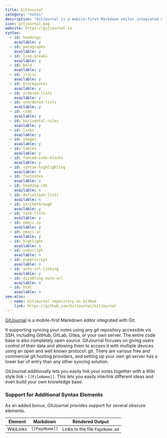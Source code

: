 ```yaml
---
title: GitJournal
category: "notes"
description: "GitJournal is a mobile-first Markdown editor integrated with Git."
icon: gitjournal.png
website: https://gitjournal.io
syntax:
  - id: headings
    available: y
  - id: paragraphs
    available: y
  - id: line-breaks
    available: y
  - id: bold
    available: y
  - id: italic
    available: y
  - id: blockquotes
    available: y
  - id: ordered-lists
    available: y
  - id: unordered-lists
    available: y
  - id: code
    available: y
  - id: horizontal-rules
    available: y
  - id: links
    available: y
  - id: images
    available: y
  - id: tables
    available: y
  - id: fenced-code-blocks
    available: y
  - id: syntax-highlighting
    available: n
  - id: footnotes
    available: n
  - id: heading-ids
    available: n
  - id: definition-lists
    available: n
  - id: strikethrough
    available: y
  - id: task-lists
    available: y
  - id: emoji-cp
    available: y
  - id: emoji-sc
    available: y
  - id: highlight
    available: n
  - id: subscript
    available: n
  - id: superscript
    available: n
  - id: auto-url-linking
    available: y
  - id: disabling-auto-url
    available: n
  - id: html
    available: n
see-also:
  - name: GitJournal repository on GitHub
    link: https://github.com/GitJournal/GitJournal
---
```


[GitJournal](https://gitjournal.io) is a mobile-first Markdown editor integrated with Git.

It supporting syncing your notes using any git repository accessible vis SSH, including GitHub, GitLab, Gitea, or your own server. The entire code base is also completely open source. GitJournal focuses on giving users control of their data and allowing them to access it with multiple devices using an open and well known protocol: git. There are various free and commercial git hosting providers, and setting up your own git server has a lower bar of entry than any other syncing solution.

GitJournal additionally lets you easily link your notes together with a Wiki style link - ``[[FileName]]``.  This lets you easily interlink different ideas and even build your own knowledge base.

### Support for Additional Syntax Elements

As an added bonus, GitJournal provides support for several obscure elements.

<table class="table table-bordered" style="font-size: 14px">
  <thead class="thead-light">
    <tr>
      <th>Element</th>
      <th>Markdown</th>
      <th>Rendered Output</th>
    </tr>
  </thead>
  <tbody>
    <tr>
      <td>WikiLinks</td>
      <td><code>[[PageName]]</code></td>
      <td>Links to the file <code>PageName.md</code></td>
    </tr>
  </tbody>
</table>
